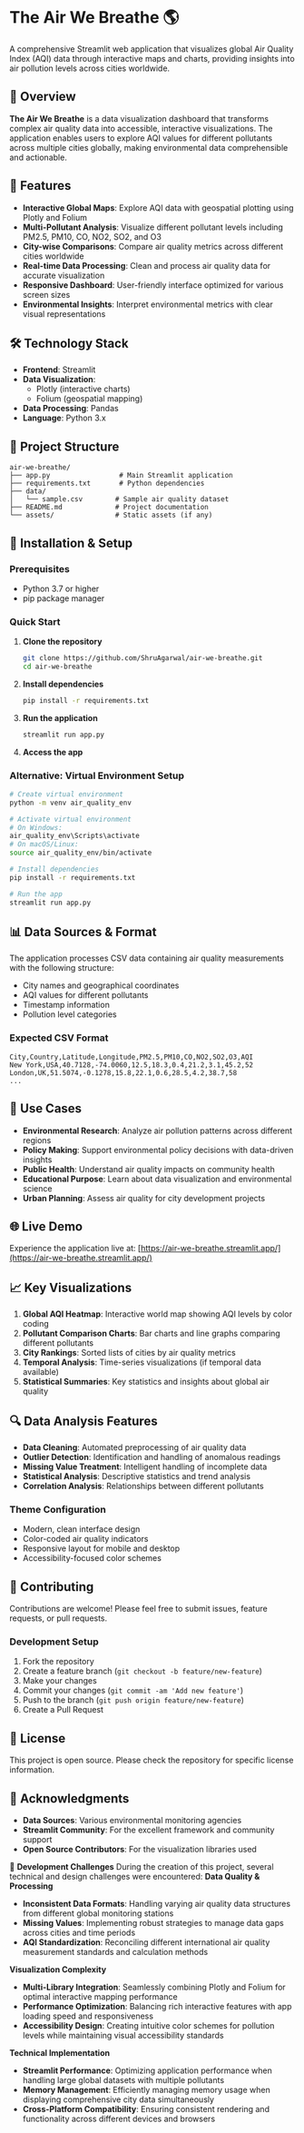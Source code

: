 # The Air We Breathe 🌎

A comprehensive Streamlit web application that visualizes global Air Quality Index (AQI) data through interactive maps and charts, providing insights into air pollution levels across cities worldwide.

## 🌟 Overview

**The Air We Breathe** is a data visualization dashboard that transforms complex air quality data into accessible, interactive visualizations. The application enables users to explore AQI values for different pollutants across multiple cities globally, making environmental data comprehensible and actionable.

## 🚀 Features

- **Interactive Global Maps**: Explore AQI data with geospatial plotting using Plotly and Folium
- **Multi-Pollutant Analysis**: Visualize different pollutant levels including PM2.5, PM10, CO, NO2, SO2, and O3
- **City-wise Comparisons**: Compare air quality metrics across different cities worldwide
- **Real-time Data Processing**: Clean and process air quality data for accurate visualization
- **Responsive Dashboard**: User-friendly interface optimized for various screen sizes
- **Environmental Insights**: Interpret environmental metrics with clear visual representations

## 🛠️ Technology Stack

- **Frontend**: Streamlit
- **Data Visualization**: 
  - Plotly (interactive charts)
  - Folium (geospatial mapping)
- **Data Processing**: Pandas
- **Language**: Python 3.x

## 📁 Project Structure

```
air-we-breathe/
├── app.py                 # Main Streamlit application
├── requirements.txt       # Python dependencies
├── data/
│   └── sample.csv        # Sample air quality dataset
├── README.md             # Project documentation
└── assets/               # Static assets (if any)
```

## 🔧 Installation & Setup

### Prerequisites
- Python 3.7 or higher
- pip package manager

### Quick Start

1. **Clone the repository**
   ```bash
   git clone https://github.com/ShruAgarwal/air-we-breathe.git
   cd air-we-breathe
   ```

2. **Install dependencies**
   ```bash
   pip install -r requirements.txt
   ```

3. **Run the application**
   ```bash
   streamlit run app.py
   ```

4. **Access the app**

### Alternative: Virtual Environment Setup

```bash
# Create virtual environment
python -m venv air_quality_env

# Activate virtual environment
# On Windows:
air_quality_env\Scripts\activate
# On macOS/Linux:
source air_quality_env/bin/activate

# Install dependencies
pip install -r requirements.txt

# Run the app
streamlit run app.py
```

## 📊 Data Sources & Format

The application processes CSV data containing air quality measurements with the following structure:
- City names and geographical coordinates
- AQI values for different pollutants
- Timestamp information
- Pollution level categories

### Expected CSV Format
```csv
City,Country,Latitude,Longitude,PM2.5,PM10,CO,NO2,SO2,O3,AQI
New York,USA,40.7128,-74.0060,12.5,18.3,0.4,21.2,3.1,45.2,52
London,UK,51.5074,-0.1278,15.8,22.1,0.6,28.5,4.2,38.7,58
...
```

## 🎯 Use Cases

- **Environmental Research**: Analyze air pollution patterns across different regions
- **Policy Making**: Support environmental policy decisions with data-driven insights
- **Public Health**: Understand air quality impacts on community health
- **Educational Purpose**: Learn about data visualization and environmental science
- **Urban Planning**: Assess air quality for city development projects

## 🌐 Live Demo

Experience the application live at: [https://air-we-breathe.streamlit.app/](https://air-we-breathe.streamlit.app/)

## 📈 Key Visualizations

1. **Global AQI Heatmap**: Interactive world map showing AQI levels by color coding
2. **Pollutant Comparison Charts**: Bar charts and line graphs comparing different pollutants
3. **City Rankings**: Sorted lists of cities by air quality metrics
4. **Temporal Analysis**: Time-series visualizations (if temporal data available)
5. **Statistical Summaries**: Key statistics and insights about global air quality

## 🔍 Data Analysis Features

- **Data Cleaning**: Automated preprocessing of air quality data
- **Outlier Detection**: Identification and handling of anomalous readings
- **Missing Value Treatment**: Intelligent handling of incomplete data
- **Statistical Analysis**: Descriptive statistics and trend analysis
- **Correlation Analysis**: Relationships between different pollutants

### Theme Configuration
- Modern, clean interface design
- Color-coded air quality indicators
- Responsive layout for mobile and desktop
- Accessibility-focused color schemes

## 🤝 Contributing

Contributions are welcome! Please feel free to submit issues, feature requests, or pull requests.

### Development Setup
1. Fork the repository
2. Create a feature branch (`git checkout -b feature/new-feature`)
3. Make your changes
4. Commit your changes (`git commit -am 'Add new feature'`)
5. Push to the branch (`git push origin feature/new-feature`)
6. Create a Pull Request

## 📄 License

This project is open source. Please check the repository for specific license information.

## 👏 Acknowledgments

- **Data Sources**: Various environmental monitoring agencies
- **Streamlit Community**: For the excellent framework and community support
- **Open Source Contributors**: For the visualization libraries used

🚧 **Development Challenges**
During the creation of this project, several technical and design challenges were encountered:
**Data Quality & Processing**

- **Inconsistent Data Formats**: Handling varying air quality data structures from different global monitoring stations
- **Missing Values**: Implementing robust strategies to manage data gaps across cities and time periods
- **AQI Standardization**: Reconciling different international air quality measurement standards and calculation methods

**Visualization Complexity**

- **Multi-Library Integration**: Seamlessly combining Plotly and Folium for optimal interactive mapping performance
- **Performance Optimization**: Balancing rich interactive features with app loading speed and responsiveness
- **Accessibility Design**: Creating intuitive color schemes for pollution levels while maintaining visual accessibility standards

**Technical Implementation**

- **Streamlit Performance**: Optimizing application performance when handling large global datasets with multiple pollutants
- **Memory Management**: Efficiently managing memory usage when displaying comprehensive city data simultaneously
- **Cross-Platform Compatibility**: Ensuring consistent rendering and functionality across different devices and browsers
